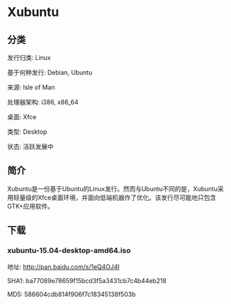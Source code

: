 # Xubuntu

## 分类

发行归类: Linux

基于何种发行: Debian, Ubuntu

来源: Isle of Man

处理器架构: i386, x86_64

桌面: Xfce

类型: Desktop

状态: 活跃发展中

## 简介

Xubuntu是一份基于Ubuntu的Linux发行。然而与Ubuntu不同的是，Xubuntu采用轻量级的Xfce桌面环境，并面向低端机器作了优化。该发行尽可能地只包含GTK+应用软件。

## 下载

### xubuntu-15.04-desktop-amd64.iso

地址: http://pan.baidu.com/s/1eQ4OJ4I

SHA1: ba77089e78659f15bcd3f5a3431cb7c4b44eb218

MD5: 586604cdb814f906f7c18345138f503b